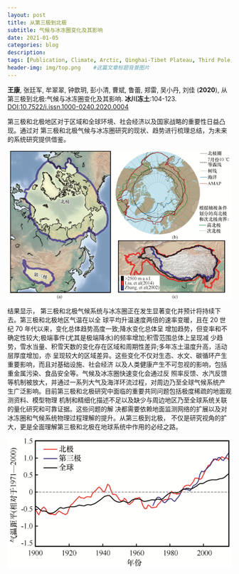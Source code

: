 ```yaml
---
layout: post
title: 从第三极到北极
subtitle: 气候与冰冻圈变化及其影响
date: 2021-01-05
categories: blog
description: 
tags: [Publication, Climate, Arctic, Qinghai-Tibet Plateau, Third Pole, Cryosphere]
header-img: img/top.png    #这篇文章标题背景图片
---
```


**王康**, 张廷军, 牟翠翠, 钟歆玥, 彭小清, 曹斌, 鲁蕾, 郑雷, 吴小丹, 刘佳
(**2020**),
从第三极到北极:气候与冰冻圈变化及其影响.
**冰川冻土**:104-123.
[DOI:10.7522/j.issn.1000-0240.2020.0004](http://www.bcdt.ac.cn/CN/10.7522/j.issn.1000-0240.2020.0004)

第三极和北极地区对于区域和全球环境、社会经济以及国家战略的重要性日益凸现。通过对 第三极和北极气候与冰冻圈研究的现状、趋势进行梳理总结，为未来的系统研究提供借鉴。

<center>
<p><img src="/img/11830e01-3140-46ca-9d59-4037913e69e3-F002.png" align="center"></p>
</center>

结果显示， 第三极和北极气候系统与冰冻圈正在发生显著变化并预计将持续下去。第三极和北极地区气温在以全 球平均升温速度两倍的速率变暖，且在 20 世纪 70 年代以来，变化总体趋势高度一致;降水变化总体呈 增加趋势，但变率和不确定性较大;极端事件(尤其是极端降水)的频率增加;积雪范围总体上呈现减 少趋势，雪水当量、积雪天数的变化存在区域和周期性差异;多年冻土温度升高，活动层厚度增加，亦 呈现较大的区域差异。这些变化不仅对生态、水文、碳循环产生重要影响，而且对基础设施、社会经济 以及人类健康产生不可忽视的影响，包括重金属污染、食品安全等。气候及冰冻圈快速变化会通过反 照率反馈、水汽反馈等机制被放大，并通过一系列大气及海洋环流过程，对周边乃至全球气候系统产 生广泛影响。目前第三极和北极研究中面临的重要共同问题包括极度稀疏的地面观测资料、模型物理 机制和精细化描述不足以及缺少与周边地区乃至全球系统关联的量化研究和可靠证据。这些问题的解 决都需要依赖地面监测网络的扩展以及对冰冻圈和气候系统物理过程理解的提升。从第三极到北极， 不仅是研究视角的扩大，更是全面理解第三极和北极在地球系统中作用的必经之路。

<center>
<p><img src="/img/11830e01-3140-46ca-9d59-4037913e69e3-F004.png" align="center"></p>
</center>